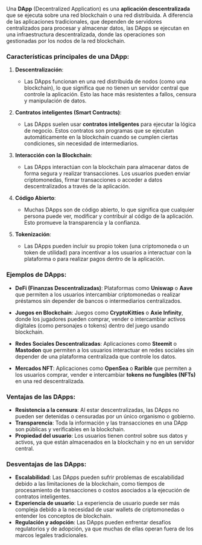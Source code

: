 Una **DApp** (Decentralized Application) es una **aplicación descentralizada** que se ejecuta sobre una red blockchain o una red distribuida. 
A diferencia de las aplicaciones tradicionales, que dependen de servidores centralizados para procesar y almacenar datos, las DApps se ejecutan en una infraestructura descentralizada, donde las operaciones son gestionadas por los nodos de la red blockchain.

### Características principales de una DApp:
1. **Descentralización**: 
   - Las DApps funcionan en una red distribuida de nodos (como una blockchain), lo que significa que no tienen un servidor central que controle la aplicación. Esto las hace más resistentes a fallos, censura y manipulación de datos.
   
2. **Contratos inteligentes (Smart Contracts)**:
   - Las DApps suelen usar **contratos inteligentes** para ejecutar la lógica de negocio. Estos contratos son programas que se ejecutan automáticamente en la blockchain cuando se cumplen ciertas condiciones, sin necesidad de intermediarios.

3. **Interacción con la Blockchain**:
   - Las DApps interactúan con la blockchain para almacenar datos de forma segura y realizar transacciones. Los usuarios pueden enviar criptomonedas, firmar transacciones o acceder a datos descentralizados a través de la aplicación.

4. **Código Abierto**:
   - Muchas DApps son de código abierto, lo que significa que cualquier persona puede ver, modificar y contribuir al código de la aplicación. Esto promueve la transparencia y la confianza.

5. **Tokenización**:
   - Las DApps pueden incluir su propio token (una criptomoneda o un token de utilidad) para incentivar a los usuarios a interactuar con la plataforma o para realizar pagos dentro de la aplicación.

### Ejemplos de DApps:

- **DeFi (Finanzas Descentralizadas)**: Plataformas como **Uniswap** o **Aave** que permiten a los usuarios intercambiar criptomonedas o realizar préstamos sin depender de bancos o intermediarios centralizados.
  
- **Juegos en Blockchain**: Juegos como **CryptoKitties** o **Axie Infinity**, donde los jugadores pueden comprar, vender o intercambiar activos digitales (como personajes o tokens) dentro del juego usando blockchain.

- **Redes Sociales Descentralizadas**: Aplicaciones como **Steemit** o **Mastodon** que permiten a los usuarios interactuar en redes sociales sin depender de una plataforma centralizada que controle los datos.

- **Mercados NFT**: Aplicaciones como **OpenSea** o **Rarible** que permiten a los usuarios comprar, vender e intercambiar **tokens no fungibles (NFTs)** en una red descentralizada.

### Ventajas de las DApps:
- **Resistencia a la censura**: Al estar descentralizadas, las DApps no pueden ser detenidas o censuradas por un único organismo o gobierno.
- **Transparencia**: Toda la información y las transacciones en una DApp son públicas y verificables en la blockchain.
- **Propiedad del usuario**: Los usuarios tienen control sobre sus datos y activos, ya que están almacenados en la blockchain y no en un servidor central.

### Desventajas de las DApps:
- **Escalabilidad**: Las DApps pueden sufrir problemas de escalabilidad debido a las limitaciones de la blockchain, como tiempos de procesamiento de transacciones o costos asociados a la ejecución de contratos inteligentes.
- **Experiencia de usuario**: La experiencia de usuario puede ser más compleja debido a la necesidad de usar wallets de criptomonedas o entender los conceptos de blockchain.
- **Regulación y adopción**: Las DApps pueden enfrentar desafíos regulatorios y de adopción, ya que muchas de ellas operan fuera de los marcos legales tradicionales.

